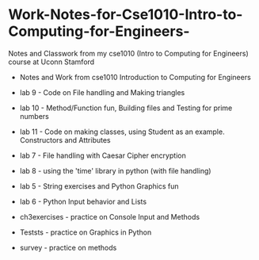 # Work-Notes-for-Cse1010-Intro-to-Computing-for-Engineers-
Notes and Classwork from my cse1010 (Intro to Computing for Engineers) course at Uconn Stamford

 * Notes and Work from cse1010 Introduction to Computing for Engineers

 * lab 9 - Code on File handling and Making triangles
 * lab 10 - Method/Function fun, Building files and Testing for prime numbers
 * lab 11 - Code on making classes, using Student as an example. Constructors and Attributes
 * lab 7 - File handling with Caesar Cipher encryption
 * lab 8 - using the 'time' library in python (with file handling)
 * lab 5 - String exercises and Python Graphics fun
 * lab 6 - Python Input behavior and Lists
 * ch3exercises - practice on Console Input and Methods
 * Teststs - practice on Graphics in Python
 * survey - practice on methods
